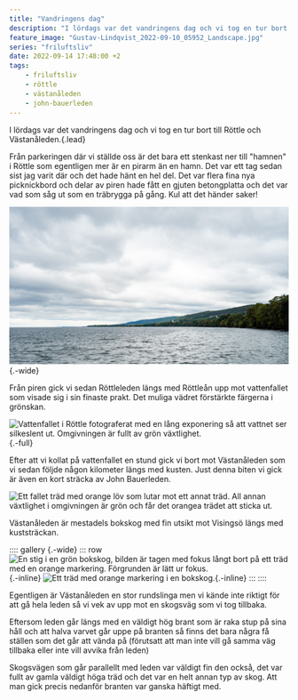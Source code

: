 ```yaml
---
title: "Vandringens dag"
description: "I lördags var det vandringens dag och vi tog en tur bort till Röttle och Västanåleden."
feature_image: "Gustav-Lindqvist_2022-09-10_05952_Landscape.jpg"
series: "friluftsliv"
date: 2022-09-14 17:48:00 +2
tags:
    - friluftsliv
    - röttle
    - västanåleden
    - john-bauerleden
---
```


I lördags var det vandringens dag och vi tog en tur bort till Röttle och Västanåleden.{.lead}

Från parkeringen där vi ställde oss är det bara ett stenkast ner till "hamnen" i Röttle som egentligen mer är en pirarm än en hamn. Det var ett tag sedan sist jag varit där och det hade hänt en hel del. Det var flera fina nya picknickbord och delar av piren hade fått en gjuten betongplatta och det var vad som såg ut som en träbrygga på gång. Kul att det händer saker!

![Gränna sett från Röttle söderifrån. Mellan Gränna och där bilden är tagen syns vatten. Himlen är full av gråa moln.](Gustav-Lindqvist_2022-09-10_05898.jpg "Utsikten norrut från piren i Röttle."){.-wide}

Från piren gick vi sedan Röttleleden längs med Röttleån upp mot vattenfallet som visade sig i sin finaste prakt. Det muliga vädret förstärkte färgerna i grönskan.

![Vattenfallet i Röttle fotograferat med en lång exponering så att vattnet ser silkeslent ut. Omgivningen är fullt av grön växtlighet.](Gustav-Lindqvist_2022-09-10_05916.jpg){.-full}

Efter att vi kollat på vattenfallet en stund gick vi bort mot Västanåleden som vi sedan följde någon kilometer längs med kusten. Just denna biten vi gick är även en kort sträcka av John Bauerleden.

![Ett fallet träd med orange löv som lutar mot ett annat träd. All annan växtlighet i omgivningen är grön och får det orangea trädet att sticka ut.](Gustav-Lindqvist_2022-09-10_05931-Pano.jpg)

Västanåleden är mestadels bokskog med fin utsikt mot Visingsö längs med kuststräckan.

:::: gallery {.-wide}
::: row
![En stig i en grön bokskog, bilden är tagen med fokus långt bort på ett träd med en orange markering. Förgrunden är lätt ur fokus.](Gustav-Lindqvist_2022-09-10_05946.jpg){.-inline}
![Ett träd med orange markering i en bokskog.](Gustav-Lindqvist_2022-09-10_05952.jpg){.-inline}
:::
::::

Egentligen är Västanåleden en stor rundslinga men vi kände inte riktigt för att gå hela leden så vi vek av upp mot en skogsväg som vi tog tillbaka.

Eftersom leden går längs med en väldigt hög brant som är raka stup på sina håll och att halva varvet går uppe på branten så finns det bara några få ställen som det går att vända på (förutsatt att man inte vill gå samma väg tillbaka eller inte vill avvika från leden)

Skogsvägen som går parallellt med leden var väldigt fin den också, det var fullt av gamla väldigt höga träd och det var en helt annan typ av skog. Att man gick precis nedanför branten var ganska häftigt med.
